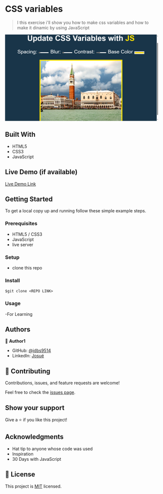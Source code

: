 
# CSS variables

> I this exercise i'll show you how to make css variables and how to make it dinamic by using JavaScript 

![](/image/css_variables.png)

## Built With

- HTML5
- CSS3
- JavaScript

## Live Demo (if available)

[Live Demo Link](https://endearing-tapioca-9d840c.netlify.app/)


## Getting Started


To get a local copy up and running follow these simple example steps.

### Prerequisites
- HTML5 / CSS3
- JavaScript
- live server
### Setup
- clone this repo
### Install
````
$git clone <REPO LINK>
````
### Usage
-For Learning

## Authors

👤 **Author1**

- GitHub: [@jdbs9514](https://github.com/jdbs9514)
- LinkedIn: [Josué](https://linkedin.com/in/macoin)


## 🤝 Contributing

Contributions, issues, and feature requests are welcome!

Feel free to check the [issues page](../../issues/).

## Show your support

Give a ⭐️ if you like this project!

## Acknowledgments

- Hat tip to anyone whose code was used
- Inspiration
- 30 Days with JavaScript

## 📝 License

This project is [MIT](./MIT.md) licensed.
